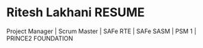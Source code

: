 # Ritesh Lakhani RESUME
Project Manager | Scrum Master | SAFe RTE | SAFe SASM | PSM 1 | PRINCE2 FOUNDATION
